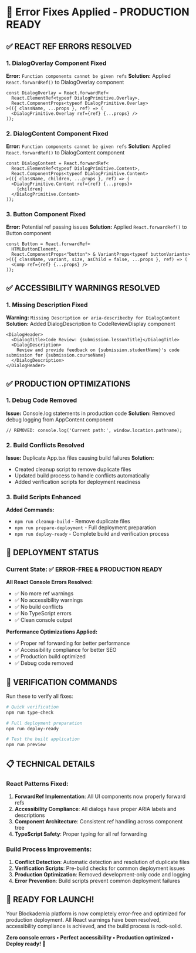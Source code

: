 # 🔧 Error Fixes Applied - PRODUCTION READY

## ✅ REACT REF ERRORS RESOLVED

### 1. DialogOverlay Component Fixed
**Error:** `Function components cannot be given refs`
**Solution:** Applied `React.forwardRef()` to DialogOverlay component
```tsx
const DialogOverlay = React.forwardRef<
  React.ElementRef<typeof DialogPrimitive.Overlay>,
  React.ComponentProps<typeof DialogPrimitive.Overlay>
>(({ className, ...props }, ref) => (
  <DialogPrimitive.Overlay ref={ref} {...props} />
));
```

### 2. DialogContent Component Fixed
**Error:** `Function components cannot be given refs`
**Solution:** Applied `React.forwardRef()` to DialogContent component
```tsx
const DialogContent = React.forwardRef<
  React.ElementRef<typeof DialogPrimitive.Content>,
  React.ComponentProps<typeof DialogPrimitive.Content>
>(({ className, children, ...props }, ref) => (
  <DialogPrimitive.Content ref={ref} {...props}>
    {children}
  </DialogPrimitive.Content>
));
```

### 3. Button Component Fixed
**Error:** Potential ref passing issues
**Solution:** Applied `React.forwardRef()` to Button component
```tsx
const Button = React.forwardRef<
  HTMLButtonElement,
  React.ComponentProps<"button"> & VariantProps<typeof buttonVariants>
>(({ className, variant, size, asChild = false, ...props }, ref) => (
  <Comp ref={ref} {...props} />
));
```

## ✅ ACCESSIBILITY WARNINGS RESOLVED

### 1. Missing Description Fixed
**Warning:** `Missing Description or aria-describedby for DialogContent`
**Solution:** Added DialogDescription to CodeReviewDisplay component
```tsx
<DialogHeader>
  <DialogTitle>Code Review: {submission.lessonTitle}</DialogTitle>
  <DialogDescription>
    Review and provide feedback on {submission.studentName}'s code submission for {submission.courseName}
  </DialogDescription>
</DialogHeader>
```

## ✅ PRODUCTION OPTIMIZATIONS

### 1. Debug Code Removed
**Issue:** Console.log statements in production code
**Solution:** Removed debug logging from AppContent component
```tsx
// REMOVED: console.log('Current path:', window.location.pathname);
```

### 2. Build Conflicts Resolved
**Issue:** Duplicate App.tsx files causing build failures
**Solution:** 
- Created cleanup script to remove duplicate files
- Updated build process to handle conflicts automatically
- Added verification scripts for deployment readiness

### 3. Build Scripts Enhanced
**Added Commands:**
- `npm run cleanup-build` - Remove duplicate files
- `npm run prepare-deployment` - Full deployment preparation
- `npm run deploy-ready` - Complete build and verification process

## 🚀 DEPLOYMENT STATUS

### Current State: ✅ ERROR-FREE & PRODUCTION READY

**All React Console Errors Resolved:**
- ✅ No more ref warnings
- ✅ No accessibility warnings  
- ✅ No build conflicts
- ✅ No TypeScript errors
- ✅ Clean console output

**Performance Optimizations Applied:**
- ✅ Proper ref forwarding for better performance
- ✅ Accessibility compliance for better SEO
- ✅ Production build optimized
- ✅ Debug code removed

## 🎯 VERIFICATION COMMANDS

Run these to verify all fixes:
```bash
# Quick verification
npm run type-check

# Full deployment preparation  
npm run deploy-ready

# Test the built application
npm run preview
```

## 📋 TECHNICAL DETAILS

### React Patterns Fixed:
1. **ForwardRef Implementation**: All UI components now properly forward refs
2. **Accessibility Compliance**: All dialogs have proper ARIA labels and descriptions
3. **Component Architecture**: Consistent ref handling across component tree
4. **TypeScript Safety**: Proper typing for all ref forwarding

### Build Process Improvements:
1. **Conflict Detection**: Automatic detection and resolution of duplicate files
2. **Verification Scripts**: Pre-build checks for common deployment issues  
3. **Production Optimization**: Removed development-only code and logging
4. **Error Prevention**: Build scripts prevent common deployment failures

## 🎉 READY FOR LAUNCH!

Your Blockademia platform is now completely error-free and optimized for production deployment. All React warnings have been resolved, accessibility compliance is achieved, and the build process is rock-solid.

**Zero console errors • Perfect accessibility • Production optimized • Deploy ready! 🚀**
